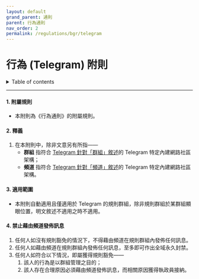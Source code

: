 ```yaml
---
layout: default
grand_parent: 通則
parent: 行為通則
nav_order: 2
permalink: /regulations/bgr/telegram
---
```


# 行為 (Telegram) 附則

<details close markdown="block">
  <summary>
    Table of contents
  </summary>
  {: .text-delta }
- TOC
{:toc}
</details>

---

#### 1. 附屬規則

- 本附則為《行為通則》的附屬規則。

#### 2. 釋義

1. 在本附則中，除非文意另有所指——
    - **群組** 指符合 [Telegram 針對「群組」敘述](https://telegram.org/tour/groups)的 Telegram 特定內建網路社區架構；
    - **頻道** 指符合 [Telegram 針對「頻道」敘述](https://telegram.org/tour/channels)的 Telegram 特定內建網路社區架構。

#### 3. 適用範圍

- 本附則自動適用且僅適用於 Telegram 的規則群組，除非規則群組於某群組顯眼位置，明文敘述不適用之時不適用。

#### 4. 禁止藉由頻道發佈訊息

1. 任何人如沒有規則豁免的情況下，不得藉由頻道在規則群組內發佈任何訊息。
2. 任何人如藉由頻道在規則群組內發佈任何訊息，至多即可作出全域永久封禁。
3. 任何人如符合以下情況，即屬獲得規則豁免——
    1. 該人的行為是以群組管理之目的；
    2. 該人存在合理原因必須藉由頻道發佈訊息，而相關原因獲得執政員接納。
